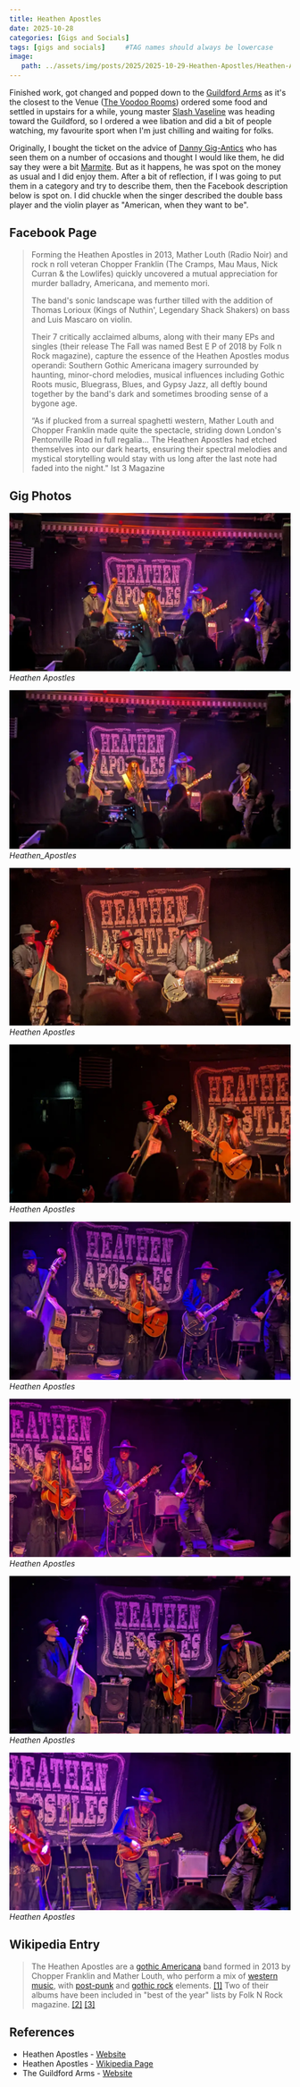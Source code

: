 ```yaml
---
title: Heathen Apostles
date: 2025-10-28
categories: [Gigs and Socials]
tags: [gigs and socials]     #TAG names should always be lowercase
image:
   path: ../assets/img/posts/2025/2025-10-29-Heathen-Apostles/Heathen-Apostles-2019.webp
---
```


Finished work, got changed and popped down to the [Guildford Arms](https://guildfordarms.com/) as it's the closest to the Venue ([The Voodoo Rooms](https://www.thevoodoorooms.com/)) ordered some food and settled in upstairs for a while, young master [Slash Vaseline](https://www.gig-antics.live/post/introducing-slash-vaseline) was heading toward the Guildford, so I ordered a wee libation and did a bit of people watching, my favourite sport when I'm just chilling and waiting for folks.

Originally, I bought the ticket on the advice of [Danny Gig-Antics](https://gig-antics.live) who has seen them on a number of occasions and thought I would like them, he did say they were a bit [Marmite](https://anamericansguidetobritishlife.substack.com/p/marmite-you-either-love-it-or-hate). But as it happens, he was spot on the money as usual and I did enjoy them. After a bit of reflection, if I was going to put them in a category and try to describe them, then the Facebook description below is spot on. I did chuckle when the singer described the double bass player and the violin player as "American, when they want to be".

## Facebook Page

> Forming the Heathen Apostles in 2013, Mather Louth (Radio Noir) and rock n roll veteran Chopper Franklin (The Cramps, Mau Maus, Nick Curran & the Lowlifes) quickly uncovered a mutual appreciation for murder balladry, Americana, and memento mori.
>
>The band's sonic landscape was further tilled with the addition of Thomas Lorioux (Kings of Nuthin', Legendary Shack Shakers) on bass and Luis Mascaro on violin.
>
>Their 7 critically acclaimed albums, along with their many EPs and singles (their release The Fall was named Best E P of 2018 by Folk n Rock magazine), capture the essence of the Heathen Apostles modus operandi: Southern Gothic Americana imagery surrounded by haunting, minor-chord melodies, musical influences including Gothic Roots music, Bluegrass, Blues, and Gypsy Jazz, all deftly bound together by the band's dark and sometimes brooding sense of a bygone age.
>
>“As if plucked from a surreal spaghetti western, Mather Louth and Chopper Franklin made quite the spectacle, striding down London's Pentonville Road in full regalia... The Heathen Apostles had etched themselves into our dark hearts, ensuring their spectral melodies and mystical storytelling would stay with us long after the last note had faded into the night." Ist 3 Magazine

## Gig Photos

![Heathen Apostles](../assets/img/posts/2025/2025-10-29-Heathen-Apostles/Heathen_Apostles_01.webp)_Heathen Apostles_

![Heathen Apostles](../assets/img/posts/2025/2025-10-29-Heathen-Apostles/Heathen_Apostles_02.webp)_Heathen_Apostles_

![Heathen Apostles](../assets/img/posts/2025/2025-10-29-Heathen-Apostles/Heathen_Apostles_03.webp)_Heathen Apostles_

![Heathen Apostes](../assets/img/posts/2025/2025-10-29-Heathen-Apostles/Heathen_Apostles_05.webp)_Heathen Apostles_

![Heathen Apostles](../assets/img/posts/2025/2025-10-29-Heathen-Apostles/Heathen_Apostles_06.webp)_Heathen Apostles_

![Heathen Apostles](../assets/img/posts/2025/2025-10-29-Heathen-Apostles/Heathen_Apostles_07.webp)_Heathen Apostles_

![Heathen Apostles](../assets/img/posts/2025/2025-10-29-Heathen-Apostles/Heathen_Apostles_08.webp)_Heathen Apostles_

![Heathen Apostles](../assets/img/posts/2025/2025-10-29-Heathen-Apostles/Heathen_Apostles_09.webp)_Heathen Apostles_

## Wikipedia Entry

> The Heathen Apostles are a [gothic Americana](https://en.wikipedia.org/wiki/Gothic_country) band formed in 2013 by Chopper Franklin and Mather Louth, who perform a mix of [western music](https://en.wikipedia.org/wiki/Western_music_(North_America)), with [post-punk](https://en.wikipedia.org/wiki/Post-punk) and [gothic rock](https://en.wikipedia.org/wiki/Gothic_rock) elements. [[1]](https://folknrock.com/reviews/album-review-heathen-apostles-dust-to-dust) Two of their albums have been included in "best of the year" lists by Folk N Rock magazine. [[2]](https://folknrock.com/news/the-best-albums-of-2019) [[3]](https://folknrock.com/rock/the-best-albums-of-2018)

## References

- Heathen Apostles - [Website](https://heathenapostles.com/)
- Heathen Apostles - [Wikipedia Page](https://en.wikipedia.org/wiki/Heathen_Apostles)
- The Guildford Arms - [Website](https://guildfordarms.com/)
